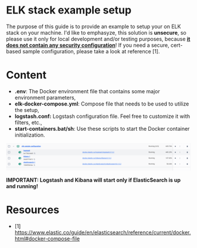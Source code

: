 # ELK stack example setup

The purpose of this guide is to provide an example to setup your on ELK stack on your machine. I'd like to emphasyze, this solution is **unsecure**, so please use it only for local development and/or testing purposes, because __<u>it does not contain any security configuration</u>__! If you need a secure, cert-based sample configuration, please take a look at reference [1].

# Content

- **.env**: The Docker environment file that contains some major environment parameters,
- **elk-docker-compose.yml**: Compose file that needs to be used to utilize the setup,
- **logstash.conf:** Logstash configuration file. Feel free to customize it with filters, etc.,
- **start-containers.bat/sh**: Use these scripts to start the Docker container initialization.

![image-20240311120821032](./assets/elk-config-in-action.png)

**IMPORTANT: Logstash and Kibana will start only if ElasticSearch is up and running!**

# Resources

- [1] https://www.elastic.co/guide/en/elasticsearch/reference/current/docker.html#docker-compose-file
